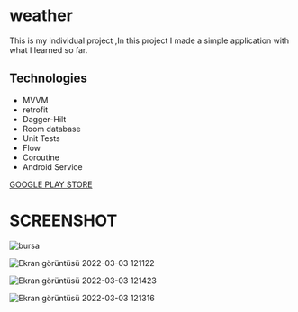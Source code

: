 # weather
This is my individual project ,In this project I made a simple application with what I learned so far.

 ## Technologies


* MVVM
* retrofit
* Dagger-Hilt
* Room database
* Unit Tests
* Flow
* Coroutine
* Android Service

[GOOGLE PLAY STORE](https://play.google.com/store/apps/details?id=com.msk.weather)

# SCREENSHOT

![bursa](https://user-images.githubusercontent.com/84921644/156578527-dca5fe16-de0d-467e-9af9-13649f2421c1.png)

![Ekran görüntüsü 2022-03-03 121122](https://user-images.githubusercontent.com/84921644/156578623-cad272d3-8fda-42e1-bdc5-6961bdad9e48.png)

![Ekran görüntüsü 2022-03-03 121423](https://user-images.githubusercontent.com/84921644/156578662-ce57e45b-8b9c-47bf-94fe-4c62b889741a.png)

![Ekran görüntüsü 2022-03-03 121316](https://user-images.githubusercontent.com/84921644/156578696-5ae3cb32-7608-4a6e-84e8-fea860003b06.png)
